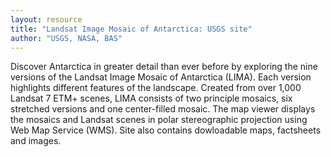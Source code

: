```yaml
---
layout: resource
title: "Landsat Image Mosaic of Antarctica: USGS site"
author: "USGS, NASA, BAS"
---
```


Discover Antarctica in greater detail than ever before by exploring the nine versions of the Landsat Image Mosaic of Antarctica (LIMA). Each version highlights different features of the landscape. Created from over 1,000 Landsat 7 ETM+ scenes, LIMA consists of two principle mosaics, six stretched versions and one center-filled mosaic. The map viewer displays the mosaics and Landsat scenes in polar stereographic projection using Web Map Service (WMS). Site also contains dowloadable maps, factsheets and images.
